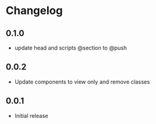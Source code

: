 # Changelog

## 0.1.0

- update head and scripts @section to @push

## 0.0.2

- Update components to view only and remove classes
 
## 0.0.1

- Initial release
